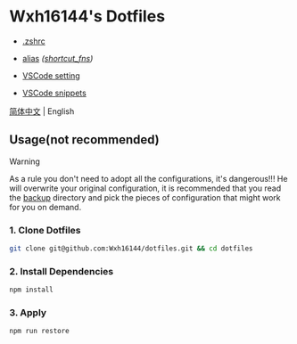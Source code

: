 # Wxh16144's Dotfiles

- [.zshrc](./backup/.zshrc)
- [alias](./backup/.oh-my-zsh/custom/custom_alias.zsh) _([shortcut_fns](./backup/.oh-my-zsh/custom/shortcut_fns.zsh))_

- [VSCode setting](./backup/Library/Application%20Support/Code/User/settings.json)
- [VSCode snippets](./backup/Library/Application%20Support/Code/User/snippets)

[简体中文](./readme.md) | English

## Usage(not recommended)

> [!WARNING]
> As a rule you don't need to adopt all the configurations, it's dangerous!!! He will overwrite your original configuration, it is recommended that you read the [backup](./backup/) directory and pick the pieces of configuration that might work for you on demand.

### 1. Clone Dotfiles

```bash
git clone git@github.com:Wxh16144/dotfiles.git && cd dotfiles
```

### 2. Install Dependencies

```bash
npm install
```

### 3. Apply

```bash
npm run restore
```
